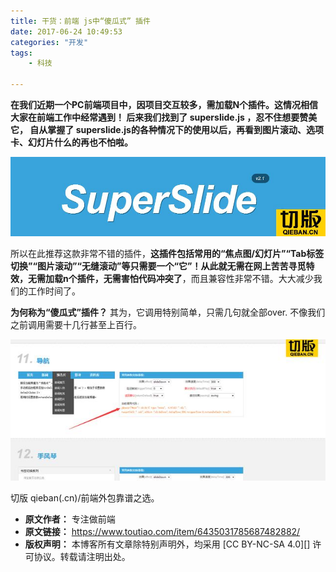 ```yaml
---
title: 干货：前端 js中“傻瓜式” 插件
date: 2017-06-24 10:49:53
categories: "开发"
tags:
	- 科技

---
```


 **在我们近期一个PC前端项目中，因项目交互较多，需加载N个插件。这情况相信大家在前端工作中经常遇到！ 后来我们找到了 superslide.js ，忍不住想要赞美它， 自从掌握了 superslide.js的各种情况下的使用以后，再看到图片滚动、选项卡、幻灯片什么的再也不怕啦。**

![干货：前端 js中“傻瓜式” 插件][js_]

 所以在此推荐这款非常不错的插件，**这插件包括常用的“焦点图/幻灯片”“Tab标签切换”“图片滚动”“无缝滚动”等只需要一个“它”！从此就无需在网上苦苦寻觅特效，无需加载n个插件，无需害怕代码冲突了**，而且兼容性非常不错。大大减少我们的工作时间了。

 **为何称为“傻瓜式”插件？** 其为，它调用特别简单，只需几句就全部over. 不像我们之前调用需要十几行甚至上百行。

![干货：前端 js中“傻瓜式” 插件][js_ 1]

切版 qieban(.cn)/前端外包靠谱之选。  



[js_]: static/resources/crawler/QANB-Z22E-Q7ZZ.jpg
[js_ 1]: static/resources/crawler/MJ2A-VRN2-QUFA.jpg
 *  **原文作者：** 专注做前端
 *  **原文链接：** https://www.toutiao.com/item/6435031785687482882/
 *  **版权声明：** 本博客所有文章除特别声明外，均采用 [CC BY-NC-SA 4.0][] 许可协议。转载请注明出处。
